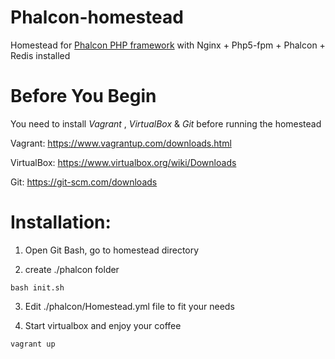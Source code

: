 # Phalcon-homestead
Homestead for [Phalcon PHP framework](https://phalconphp.com/en/) with Nginx + Php5-fpm + Phalcon + Redis installed

# Before You Begin
You need to install _Vagrant_ , _VirtualBox_ & _Git_ before running the homestead

Vagrant: https://www.vagrantup.com/downloads.html

VirtualBox: https://www.virtualbox.org/wiki/Downloads

Git: https://git-scm.com/downloads

# Installation:

1. Open Git Bash, go to homestead directory

2. create ./phalcon folder
```
bash init.sh
```

3. Edit ./phalcon/Homestead.yml file to fit your needs

4. Start virtualbox  and enjoy your coffee
```
vagrant up
```

